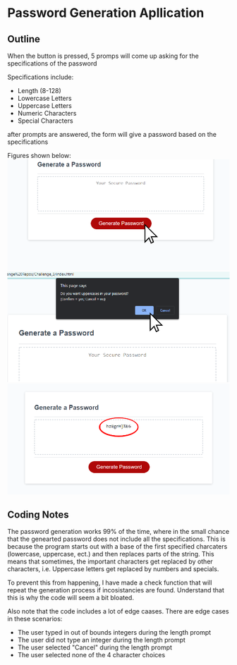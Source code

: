 # Password Generation Apllication

## Outline
When the button is pressed, 5 promps will come up asking for the specifications of the password

Specifications include:
- Length (8-128)
- Lowercase Letters
- Uppercase Letters
- Numeric Characters
- Special Characters

after prompts are answered, the form will give a password based on the specifications

Figures shown below:
![Mouse clicks button](./Assets/Web1.png)
![Promt is shown](./Assets/Web2.png)
![Password is generated](./Assets/Web3.png)

## Coding Notes
The password generation works 99% of the time, where in the small chance that the genearted password does not include all the specifications.
This is because the program starts out with a base of the first specified charcaters (lowercase, uppercase, ect.) and then replaces parts of the string.
This means that sometimes, the important characters get replaced by other characters, i.e. Uppercase letters get replaced by numbers and specials.

To prevent this from happening, I have made a check function that will repeat the generation process if incosistancies are found.
Understand that this is why the code will seem a bit bloated.

Also note that the code includes a lot of edge caases.
There are edge cases in these scenarios:
- The user typed in out of bounds integers during the length prompt
- The user did not type an integer during the length prompt
- The user selected "Cancel" during the length prompt
- The user selected none of the 4 character choices
